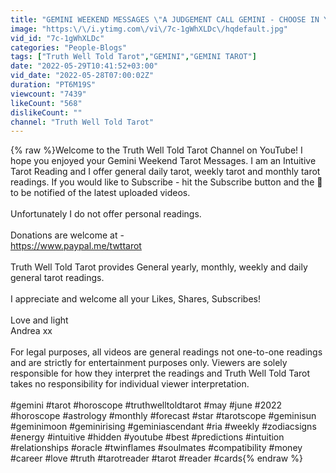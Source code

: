 ```yaml
---
title: "GEMINI WEEKEND MESSAGES \"A JUDGEMENT CALL GEMINI - CHOOSE IN YOUR OWN TIME\" | Truth Well Told Tarot"
image: "https:\/\/i.ytimg.com\/vi\/7c-1gWhXLDc\/hqdefault.jpg"
vid_id: "7c-1gWhXLDc"
categories: "People-Blogs"
tags: ["Truth Well Told Tarot","GEMINI","GEMINI TAROT"]
date: "2022-05-29T10:41:52+03:00"
vid_date: "2022-05-28T07:00:02Z"
duration: "PT6M19S"
viewcount: "7439"
likeCount: "568"
dislikeCount: ""
channel: "Truth Well Told Tarot"
---
```

{% raw %}Welcome to the Truth Well Told Tarot Channel on YouTube! I hope you enjoyed your Gemini Weekend Tarot Messages. I am an Intuitive Tarot Reading and I offer general daily tarot, weekly tarot and monthly tarot readings. If you would like to Subscribe - hit the Subscribe button and the 🔔 to be notified of the latest uploaded videos. <br /><br />Unfortunately I do not offer personal readings.<br /><br />Donations are welcome at -<br /><a rel="nofollow" target="blank" href="https://www.paypal.me/twttarot">https://www.paypal.me/twttarot</a><br /><br />Truth Well Told Tarot provides General yearly, monthly, weekly and daily general tarot readings.<br /><br />I appreciate and welcome all your Likes, Shares, Subscribes! <br /><br />Love and light<br />Andrea xx<br /><br />For legal purposes, all videos are general readings not one-to-one readings and are strictly for entertainment purposes only. Viewers are solely responsible for how they interpret the readings and Truth Well Told Tarot takes no responsibility for individual viewer interpretation. <br /><br />#gemini #tarot #horoscope #truthwelltoldtarot #may #june #2022   #horoscope #astrology #monthly #forecast #star #tarotscope #geminisun #geminimoon #geminirising #geminiascendant #ria #weekly #zodiacsigns #energy #intuitive #hidden #youtube #best #predictions #intuition #relationships #oracle #twinflames #soulmates #compatibility #money #career #love #truth #tarotreader  #tarot #reader #cards{% endraw %}

